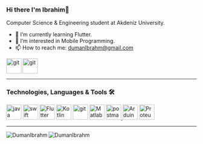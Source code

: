 ### Hi there I'm Ibrahim👋

Computer Science & Engineering student at Akdeniz University.

  - 🌱 I’m currently learning Flutter.
  - 👀 I’m interested in Mobile Programming.
  - 📫 How to reach me: dumanIbrahm@gmail.com

  </a> <a href="https://github.com/DumanIbrahm"><img align = left src="https://upload.wikimedia.org/wikipedia/commons/thumb/9/95/Font_Awesome_5_brands_github.svg/1200px-Font_Awesome_5_brands_github.svg.png" alt="git" width="40" height="40"><a>
  </a> <a href="linkedin.com/in/dumanibrahm"><img src="https://play-lh.googleusercontent.com/kMofEFLjobZy_bCuaiDogzBcUT-dz3BBbOrIEjJ-hqOabjK8ieuevGe6wlTD15QzOqw" alt="git" width="40" height="40"><a>
  
---
  
### Technologies, Languages & Tools 🛠
 <a href="https://www.java.com/" target="_blank"> <img src="https://www.vectorlogo.zone/logos/java/java-icon.svg" alt="java" width="40" height="40" /><a>
 <a href="https://www.swift.org/" target="_blank"> <img src="https://developer.apple.com/swift/images/swift-logo.svg" alt="swift" width="40" height="40"/><a> 
 </a> <a href="https://flutter.dev" target="_blank"><img src="https://logowik.com/content/uploads/images/flutter5786.jpg" alt="Flutter" width="40" height="40"><a>
</a> <a href="https://kotlinlang.org" target="_blank"><img src="https://upload.wikimedia.org/wikipedia/commons/thumb/0/06/Kotlin_Icon.svg/2048px-Kotlin_Icon.svg.png" alt="Kotlin" width="40" height="40"><a>
  </a> <a href="https://git-scm.com/" target="_blank"><img src="https://www.vectorlogo.zone/logos/git-scm/git-scm-icon.svg" alt="git" width="40" height="40"><a>
  <a href="https://www.mathworks.com/products/matlab.html" target="_blank"> <img src="https://upload.wikimedia.org/wikipedia/commons/2/21/Matlab_Logo.png" alt="Matlab" width="40" height="40" /><a> 
  <a href="https://postman.com" target="_blank"> <img src="https://www.vectorlogo.zone/logos/getpostman/getpostman-icon.svg" alt="postman" width="40" height="40" />
    </a> <a href="https://www.arduino.cc" target="_blank"><img src="https://www.robotsepeti.com/arduino-baslangic-seti-arduino-set-9244-48-B.jpg" alt="Arduino" width="40" height="40"><a>
    </a> <a href="https://www.labcenter.com" target="_blank"><img src="https://www.gezginler.net/indir/resim-grafik/proteus-1585557056.png" alt="Proteus" width="40" height="40"><a>
    
    
  
  
---
    
<img align="left" src="https://github-readme-stats.vercel.app/api/top-langs/?username=DumanIbrahm&layout=compact&hide=html" alt="DumanIbrahm" />
<img src="https://github-readme-stats.vercel.app/api?username=DumanIbrahm&show_icons=true" alt="DumanIbrahm" />



